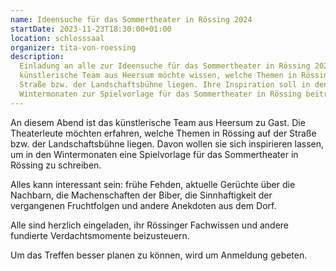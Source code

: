 ```yaml
---
name: Ideensuche für das Sommertheater in Rössing 2024
startDate: 2023-11-23T18:30:00+01:00
location: schlosssaal
organizer: tita-von-roessing
description:
  Einladung an alle zur Ideensuche für das Sommertheater in Rössing 2024. Das
  künstlerische Team aus Heersum möchte wissen, welche Themen in Rössing auf der
  Straße bzw. der Landschaftsbühne liegen. Ihre Inspiration soll in den
  Wintermonaten zur Spielvorlage für das Sommertheater in Rössing beitragen.
---
```


An diesem Abend ist das künstlerische Team aus Heersum zu Gast. Die Theaterleute
möchten erfahren, welche Themen in Rössing auf der Straße bzw. der
Landschaftsbühne liegen. Davon wollen sie sich inspirieren lassen, um in den
Wintermonaten eine Spielvorlage für das Sommertheater in Rössing zu schreiben.

Alles kann interessant sein: frühe Fehden, aktuelle Gerüchte über die Nachbarn,
die Machenschaften der Biber, die Sinnhaftigkeit der vergangenen Fruchtfolgen
und andere Anekdoten aus dem Dorf.

Alle sind herzlich eingeladen, ihr Rössinger Fachwissen und andere fundierte
Verdachtsmomente beizusteuern.

Um das Treffen besser planen zu können, wird um Anmeldung gebeten.
